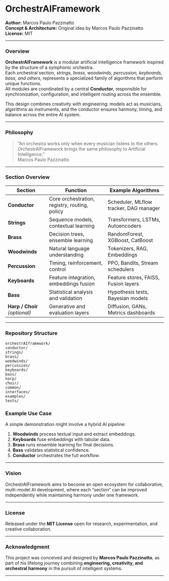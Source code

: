 # OrchestrAIFramework

**Author:** Marcos Paulo Pazzinatto  
**Concept & Architecture:** Original idea by Marcos Paulo Pazzinatto  
**License:** MIT  

---

### Overview

**OrchestrAIFramework** is a modular artificial intelligence framework inspired by the structure of a symphonic orchestra.  
Each orchestral section, *strings, brass, woodwinds, percussion, keyboards, bass, and others*, represents a specialized family of algorithms that perform unique functions.  
All modules are coordinated by a central **Conductor**, responsible for synchronization, configuration, and intelligent routing across the ensemble.

This design combines creativity with engineering: models act as musicians, algorithms as instruments, and the conductor ensures harmony, timing, and balance across the entire AI system.

---

### Philosophy

> “An orchestra works only when every musician listens to the others.  
> OrchestrAIFramework brings the same philosophy to Artificial Intelligence.”  
> Marcos Paulo Pazzinatto

---

### Section Overview

| Section | Function | Example Algorithms |
|----------|-----------|--------------------|
| **Conductor** | Core orchestration, registry, routing, policy | Scheduler, MLflow tracker, DAG manager |
| **Strings** | Sequence models, contextual learning | Transformers, LSTMs, Autoencoders |
| **Brass** | Decision trees, ensemble learning | RandomForest, XGBoost, CatBoost |
| **Woodwinds** | Natural language understanding | Tokenizers, RAG, Embeddings |
| **Percussion** | Timing, reinforcement, control | PPO, Bandits, Stream schedulers |
| **Keyboards** | Feature integration, embeddings fusion | Feature stores, FAISS, Fusion layers |
| **Bass** | Statistical analysis and validation | Hypothesis tests, Bayesian models |
| **Harp / Choir** *(optional)* | Generative and evaluation layers | Diffusion, GANs, Metrics dashboards |

---

### Repository Structure

```
orchestrAIframework/
conductor/
strings/
brass/
woodwinds/
percussion/
keyboards/
bass/
harp/
choir/
common/
interfaces/
examples/
tests/
```

### Example Use Case

A simple demonstration might involve a hybrid AI pipeline:

1. **Woodwinds** process textual input and extract embeddings.  
2. **Keyboards** fuse embeddings with tabular data.  
3. **Brass** runs ensemble learning for final decisions.  
4. **Bass** validates statistical confidence.  
5. **Conductor** orchestrates the full workflow.  

---

### Vision

OrchestrAIFramework aims to become an open ecosystem for collaborative, multi-model AI development, where each “section” can be improved independently while maintaining harmony under one framework.

---

### License

Released under the **MIT License** open for research, experimentation, and creative collaboration.

---

### Acknowledgment

This project was conceived and designed by **Marcos Paulo Pazzinatto**, as part of his lifelong journey combining **engineering, creativity, and orchestral harmony** in the pursuit of intelligent systems.

---






